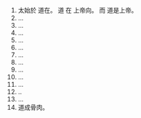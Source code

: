 1. 太始於 道在。  道 在 上帝向。  而 道是上帝。  
2. ...
3. ...
4. ...
5. ...
6. ...
7. ...
8. ...
9. ...
10. ...
11. ...
12. ..
13. ...
14. 道成骨肉。